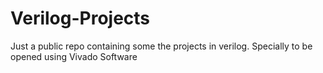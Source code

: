 # Verilog-Projects
Just a public repo containing some the projects in verilog. Specially to be opened using Vivado Software
